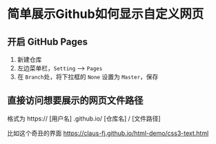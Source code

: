 # 简单展示Github如何显示自定义网页

## 开启 GitHub Pages
1. 新建仓库
2. 左边菜单栏，`Setting` --> `Pages`
3. 在 `Branch`处，将下拉框的 `None` 设置为 `Master`，保存

## 直接访问想要展示的网页文件路径

格式为 https:// [用户名] .github.io/ [仓库名] / [文件路径] 

比如这个奇丑的界面 https://claus-fj.github.io/html-demo/css3-text.html
